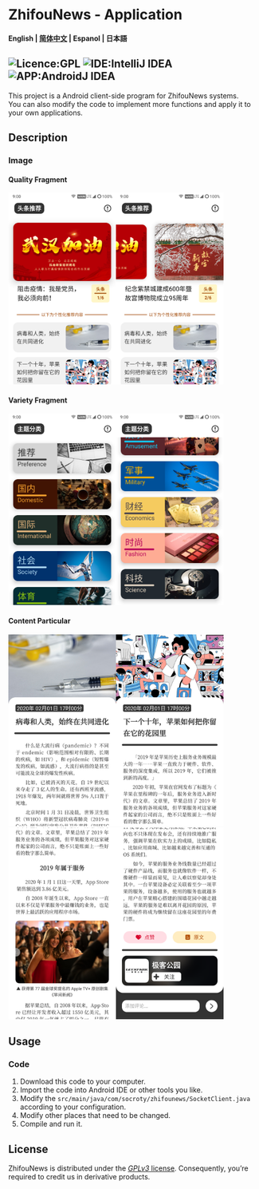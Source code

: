 # ZhifouNews - Application
#### English | [简体中文](https://github.com/Socroty/ZhifouNewsApp/blob/master/README_zh.md) | Espanol | 日本語
## ![Licence:GPL](https://img.shields.io/badge/Licence-GPL-red) ![IDE:IntelliJ IDEA](https://img.shields.io/badge/IDE-IntelliJ_IDEA-blueviolet) ![APP:AndroidJ IDEA](https://img.shields.io/badge/APP-Android-green)
This project is a Android client-side program for ZhifouNews systems.   
You can also modify the code to implement more functions and apply it to your own applications.
## Description
### Image
#### Quality Fragment
<img width="216" height="384" src="https://github.com/Socroty/ZhifouNewsApp/blob/master/app/image/ZhifouNews-Quality_Fragment_1.png"/><img width="216" height="384" src="https://github.com/Socroty/ZhifouNewsApp/blob/master/app/image/ZhifouNews-Quality_Fragment_2.png"/>
#### Variety Fragment
<img width="216" height="384" src="https://github.com/Socroty/ZhifouNewsApp/blob/master/app/image/ZhifouNews-Variety_Fragment_1.png"/><img width="216" height="384" src="https://github.com/Socroty/ZhifouNewsApp/blob/master/app/image/ZhifouNews-Variety_Fragment_2.png"/>
#### Content Particular
<img width="216" height="384" src="https://github.com/Socroty/ZhifouNewsApp/blob/master/app/image/ZhifouNews-Content_Particular_1.png"/><img width="216" height="384" src="https://github.com/Socroty/ZhifouNewsApp/blob/master/app/image/ZhifouNews-Content_Particular_2.png"/><img width="216" height="384" src="https://github.com/Socroty/ZhifouNewsApp/blob/master/app/image/ZhifouNews-Content_Particular_3.png"/><img width="216" height="384" src="https://github.com/Socroty/ZhifouNewsApp/blob/master/app/image/ZhifouNews-Content_Particular_4.png"/>
## Usage
### Code
1. Download this code to your computer.
2. Import the code into Android IDE or other tools you like.
3. Modify the `src/main/java/com/socroty/zhifounews/SocketClient.java` according to your configuration.
4. Modify other places that need to be changed.
5. Compile and run it.
## License
ZhifouNews is distributed under the [*GPLv3* license](https://www.gnu.org/licenses/gpl-3.0.en.html). Consequently, you’re required to credit us in derivative products.
